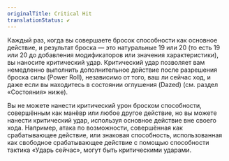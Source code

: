 ```yaml
---
originalTitle: Critical Hit
translationStatus: ✔️
---
```

Каждый раз, когда вы совершаете бросок способности как основное действие, и результат броска — это натуральные 19 или 20 (то есть 19 или 20 до добавления модификаторов или значения характеристики), вы наносите критический удар. Критический удар позволяет вам немедленно выполнить дополнительное действие после разрешения броска силы (Power Roll), независимо от того, ваш ли сейчас ход, и даже если вы находитесь в состоянии оглушения (Dazed) (см. раздел «Состояния» ниже).

Вы не можете нанести критический урон броском способности, совершённым как манёвр или любое другое действие, но вы можете нанести критический удар, используя основное действие вне своего хода. Например, атака по возможности, совершённая как срабатывающее действие, или знаковая способность, использованная как свободное срабатывающее действие с помощью способности тактика «Ударь сейчас», могут быть критическими ударами.